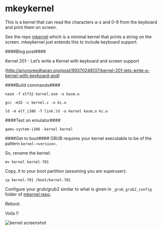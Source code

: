 mkeykernel
=======

This is a kernel that can read the characters a-z and 0-9 from the keyboard and print them on screen.

See the repo [mkernel](http://github.com/arjun024/mkernel) which is a minimal kernel that prints a string on the screen. mkeykernel just extends this to include keyboard support. 


####Blog post####

Kernel 201 - Let’s write a Kernel with keyboard and screen support

(http://arjunsreedharan.org/post/99370248137/kernel-201-lets-write-a-kernel-with-keyboard-and)

####Build commands####
```
nasm -f elf32 kernel.asm -o kasm.o
```
```
gcc -m32 -c kernel.c -o kc.o
```
```
ld -m elf_i386 -T link.ld -o kernel kasm.o kc.o
```

####Test on emulator####
```
qemu-system-i386 -kernel kernel
```

####Get to boot####
GRUB requires your kernel executable to be of the pattern `kernel-<version>`.

So, rename the kernel:

```
mv kernel kernel-701
```

Copy, it to your boot partition (assuming you are superuser):

```
cp kernel-701 /boot/kernel-701
```

Configure your grub/grub2 similar to what is given in `_grub_grub2_config` folder of [mkernel repo](http://github.com/arjun024/mkernel).

Reboot.

Voila !!

![kernel screenshot](http://31.media.tumblr.com/1afd75b433b13df613fa0c2301977893/tumblr_inline_ncy1p0kSGj1rivrqc.png "Screenshot")
